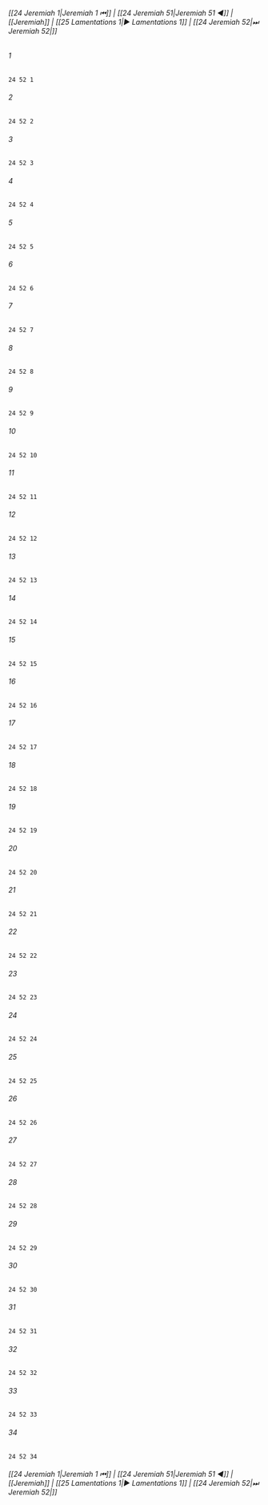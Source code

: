 
###### [[24 Jeremiah 1|Jeremiah 1 ⏮]] | [[24 Jeremiah 51|Jeremiah 51 ◀]] | [[Jeremiah]] | [[25 Lamentations 1|▶ Lamentations 1]] | [[24 Jeremiah 52|⏭ Jeremiah 52|]]

###### 1
``` verse
24 52 1 
```
###### 2
``` verse
24 52 2 
```
###### 3
``` verse
24 52 3 
```
###### 4
``` verse
24 52 4 
```
###### 5
``` verse
24 52 5 
```
###### 6
``` verse
24 52 6 
```
###### 7
``` verse
24 52 7 
```
###### 8
``` verse
24 52 8 
```
###### 9
``` verse
24 52 9 
```
###### 10
``` verse
24 52 10 
```
###### 11
``` verse
24 52 11 
```
###### 12
``` verse
24 52 12 
```
###### 13
``` verse
24 52 13 
```
###### 14
``` verse
24 52 14 
```
###### 15
``` verse
24 52 15 
```
###### 16
``` verse
24 52 16 
```
###### 17
``` verse
24 52 17 
```
###### 18
``` verse
24 52 18 
```
###### 19
``` verse
24 52 19 
```
###### 20
``` verse
24 52 20 
```
###### 21
``` verse
24 52 21 
```
###### 22
``` verse
24 52 22 
```
###### 23
``` verse
24 52 23 
```
###### 24
``` verse
24 52 24 
```
###### 25
``` verse
24 52 25 
```
###### 26
``` verse
24 52 26 
```
###### 27
``` verse
24 52 27 
```
###### 28
``` verse
24 52 28 
```
###### 29
``` verse
24 52 29 
```
###### 30
``` verse
24 52 30 
```
###### 31
``` verse
24 52 31 
```
###### 32
``` verse
24 52 32 
```
###### 33
``` verse
24 52 33 
```
###### 34
``` verse
24 52 34 
```

###### [[24 Jeremiah 1|Jeremiah 1 ⏮]] | [[24 Jeremiah 51|Jeremiah 51 ◀]] | [[Jeremiah]] | [[25 Lamentations 1|▶ Lamentations 1]] | [[24 Jeremiah 52|⏭ Jeremiah 52|]]

